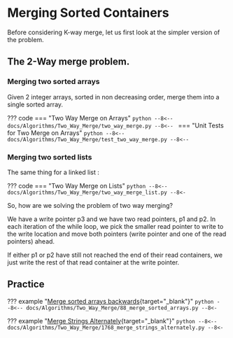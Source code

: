 # Merging Sorted Containers

Before considering K-way merge, let us first look at the simpler version of the problem.

## The 2-Way merge problem.

### Merging two sorted arrays

Given 2 integer arrays, sorted in non decreasing order, merge them into a single sorted array. 

??? code 
    === "Two Way Merge on Arrays"
        ```python
        --8<--
        docs/Algorithms/Two_Way_Merge/two_way_merge.py
        --8<--
        ```
    === "Unit Tests for Two Merge on Arrays"
        ```python
        --8<--
        docs/Algorithms/Two_Way_Merge/test_two_way_merge.py
        --8<--
        ```

### Merging two sorted lists

The same thing for a linked list :

??? code 
    === "Two Way Merge on Lists"
        ```python
        --8<--
        docs/Algorithms/Two_Way_Merge/two_way_merge_list.py
        --8<-
        ```

So, how are we solving the problem of two way merging?

We have a write pointer p3 and we have two read pointers, p1 and p2.
In each iteration of the while loop, we pick the smaller read pointer to write to the write location and move both pointers (write pointer and one of the read pointers) ahead.

If either p1 or p2 have still not reached the end of their read containers, we just write the rest of that read container at the write pointer.

## Practice 

??? example "[Merge sorted arrays backwards](https://leetcode.com/problems/merge-sorted-array/){target="_blank"}"
    ```python
    --8<--
    docs/Algorithms/Two_Way_Merge/88_merge_sorted_arrays.py
    --8<-
    ```

??? example "[Merge Strings Alternately](https://leetcode.com/problems/merge-sorted-array/){target="_blank"}"
    ```python
    --8<--
    docs/Algorithms/Two_Way_Merge/1768_merge_strings_alternately.py
    --8<-
    ```

    
    